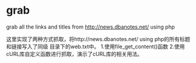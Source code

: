 # grab
grab all the links and titles from http://news.dbanotes.net/ using php

这里实现了两种方式抓取，将http://news.dbanotes.net/ using php的所有标题和链接写入了同级
目录下的web.txt中。
1.使用file_get_content()函数
2.使用cURL库自定义函数进行抓取，演示了cURL库的相关用法。